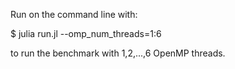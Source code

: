 Run on the command line with:

$ julia run.jl --omp_num_threads=1:6

to run the benchmark with 1,2,...,6 OpenMP threads.
